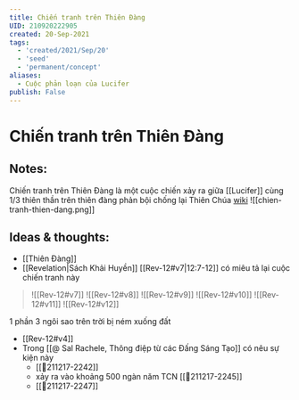 ```yaml
---
title: Chiến tranh trên Thiên Đàng
UID: 210920222905
created: 20-Sep-2021
tags:
  - 'created/2021/Sep/20'
  - 'seed'
  - 'permanent/concept'
aliases:
  - Cuộc phản loạn của Lucifer
publish: False
---
```

# Chiến tranh trên Thiên Đàng

## Notes:
Chiến tranh trên Thiên Đàng là một cuộc chiến xảy ra giữa [[Lucifer]] cùng 1/3 thiên thần trên thiên đàng phản bội chống lại Thiên Chúa [wiki](https://vi.wikipedia.org/wiki/Chi%E1%BA%BFn_tranh_tr%C3%AAn_Thi%C3%AAn_%C4%91%C3%A0ng)
![[chien-tranh-thien-dang.png]]

## Ideas & thoughts:
- [[Thiên Đàng]]
- [[Revelation|Sách Khải Huyền]] [[Rev-12#v7|12:7-12]] có miêu tả lại cuộc chiến tranh này
> ![[Rev-12#v7]]
![[Rev-12#v8]]
![[Rev-12#v9]]
![[Rev-12#v10]]
![[Rev-12#v11]]
![[Rev-12#v12]]

1 phần 3 ngôi sao trên trời bị ném xuống đất

- [[Rev-12#v4]]
- Trong [[@ Sal Rachele, Thông điệp từ các Đấng Sáng Tạo]] có nêu sự kiện này 
	- [[💬211217-2242]]
	- xảy ra vào khoảng 500 ngàn năm TCN [[💬211217-2245]]
	- [[💬211217-2247]]